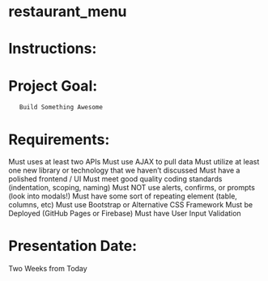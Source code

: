 # restaurant_menu

# Instructions:
#  Project Goal:
       Build Something Awesome
# Requirements:
   Must uses at least two APIs
   Must use AJAX to pull data
   Must utilize at least one new library or technology that we haven’t discussed
   Must have a polished frontend / UI
   Must meet good quality coding standards (indentation, scoping, naming)
   Must NOT use alerts, confirms, or prompts (look into modals!)
   Must have some sort of repeating element (table, columns, etc)
   Must use Bootstrap or Alternative CSS Framework
   Must be Deployed (GitHub Pages or Firebase)
   Must have User Input Validation
# Presentation Date:
   Two Weeks from Today